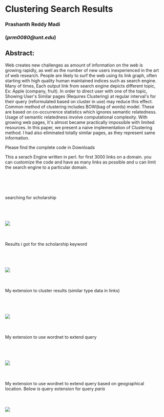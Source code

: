 # Clustering Search Results #
### Prashanth Reddy Madi ###
### (_prm0080@unt.edu_) ###

## Abstract: ##
Web creates new challenges as amount of information on the
web is growing rapidly, as well as the number of new users inexperienced in the art of
web research. People are likely to surf the web using its link graph, often starting with
high quality human maintained indices such as search engine. Many of times, Each
output link from search engine depicts different topic, Ex: Apple (company, fruit). In
order to direct user with one of the topic, Showing User's Similar pages (Requires
Clustering) at regular interval's for their query (reformulated based on cluster in use)
may reduce this effect. Common method of clustering includes BOW(bag of words)
model. These are based on co-occurrence statistics which ignores semantic relatedness.
Usage of semantic relatedness involve computational complexity. With growing web
pages, It's almost became practically impossible with limited resources. In this paper, we
present a naive implementation of Clustering method. I had also eliminated totally
similar pages, as they represent same information.





Please find the complete code in Downloads

This a serach Engine written in perl. for first 3000 links on a domain. you can customize the code and have as many links as possible and u can limit the search engine to a particular domain.





<br><br><br><br>
searching for scholarship<br>
<br><br><br><br>
<img src='https://search-engine-perl.googlecode.com/files/scholarship.png' />
<br><br><br><br>
Results i got for the scholarship keyword<br>
<br><br><br><br>
<img src='https://search-engine-perl.googlecode.com/files/scholarship_result.png' />
<br><br><br><br>
My extension to cluster results (similar type data in links)<br>
<br><br><br><br>
<img src='https://search-engine-perl.googlecode.com/files/scholarship_clust.png' />
<br><br><br><br>
My extension to use wordnet to extend query<br>
<br><br><br><br>
<img src='https://search-engine-perl.googlecode.com/files/scholarship_wordnet.png' />
<br><br><br><br>
My extension to use wordnet to extend query based on geographical location. Below is query extension for query <i>paris</i>
<br><br><br><br>
<img src='https://search-engine-perl.googlecode.com/files/paris_wordnet.png' />